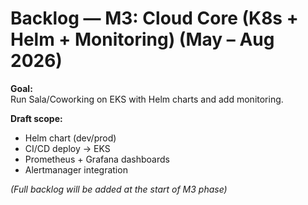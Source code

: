 # Backlog — M3: Cloud Core (K8s + Helm + Monitoring) (May – Aug 2026)

**Goal:**  
Run Sala/Coworking on EKS with Helm charts and add monitoring.

**Draft scope:**
- Helm chart (dev/prod)
- CI/CD deploy → EKS
- Prometheus + Grafana dashboards
- Alertmanager integration

*(Full backlog will be added at the start of M3 phase)*